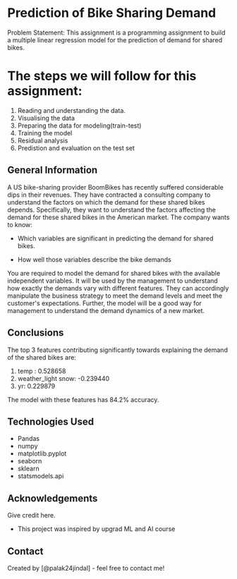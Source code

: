 # Prediction of Bike Sharing Demand

Problem Statement: This assignment is a programming assignment to build a multiple linear regression model for the prediction of demand for shared bikes. 


# The steps we will follow for this assignment:
1. Reading and understanding the data.
2. Visualising the data
3. Preparing the data for modeling(train-test)
4. Training the model
5. Residual analysis
6. Predistion and evaluation on the test set
<!-- You can include any other section that is pertinent to your problem -->

## General Information
A US bike-sharing provider BoomBikes has recently suffered considerable dips in their revenues. They have contracted a consulting company to understand the factors on which the demand for these shared bikes depends. Specifically, they want to understand the factors affecting the demand for these shared bikes in the American market. The company wants to know:

- Which variables are significant in predicting the demand for shared bikes.  

- How well those variables describe the bike demands  

You are required to model the demand for shared bikes with the available independent variables. It will be used by the management to understand how exactly the demands vary with different features. They can accordingly manipulate the business strategy to meet the demand levels and meet the customer's expectations. Further, the model will be a good way for management to understand the demand dynamics of a new market.

## Conclusions
The top 3 features contributing significantly towards explaining the demand of the shared bikes are:
1.	temp : 0.528658
2.	weather_light snow: -0.239440
3.	yr: 0.229879

The model with these features has 84.2% accuracy.


## Technologies Used
- Pandas
- numpy
- matplotlib.pyplot
- seaborn
- sklearn
- statsmodels.api


## Acknowledgements
Give credit here.
- This project was inspired by upgrad ML and AI course



## Contact
Created by [@palak24jindal] - feel free to contact me!

